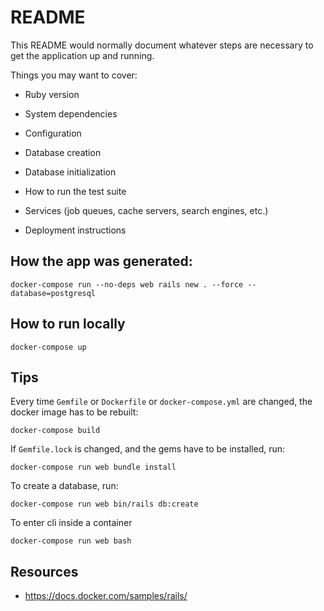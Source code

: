 # README

This README would normally document whatever steps are necessary to get the
application up and running.

Things you may want to cover:

* Ruby version

* System dependencies

* Configuration

* Database creation

* Database initialization

* How to run the test suite

* Services (job queues, cache servers, search engines, etc.)

* Deployment instructions


## How the app was generated:

```
docker-compose run --no-deps web rails new . --force --database=postgresql
```

## How to run locally

```
docker-compose up
```

## Tips

Every time `Gemfile` or `Dockerfile` or `docker-compose.yml` are changed, the docker image has to be rebuilt:

```
docker-compose build
```

If `Gemfile.lock` is changed, and the gems have to be installed, run:

```
docker-compose run web bundle install
```

To create a database, run:

```
docker-compose run web bin/rails db:create
```

To enter cli inside a container

```
docker-compose run web bash
```

## Resources

- https://docs.docker.com/samples/rails/
